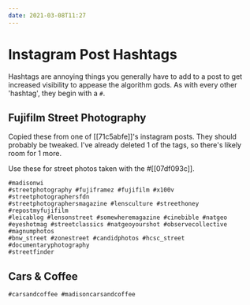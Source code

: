 ```yaml
---
date: 2021-03-08T11:27
---
```


# Instagram Post Hashtags

Hashtags are annoying things you generally have to add to a post to get
increased visibility to appease the algorithm gods. As with every other
'hashtag', they begin with a `#`.

## Fujifilm Street Photography

Copied these from one of [[71c5abfe]]'s instagram posts. They should probably
be tweaked. I've already deleted 1 of the tags, so there's likely room for 1
more.

Use these for street photos taken with the #[[07df093c]].

```
#madisonwi 
#streetphotography #fujiframez #fujifilm #x100v #streetphotographersfdn
#streetphotographersmagazine #lensculture #streethoney #repostmyfujifilm
#leicablog #lensonstreet #somewheremagazine #cinebible #natgeo
#eyeshotmag #streetclassics #natgeoyourshot #observecollective #magnumphotos
#bnw_street #zonestreet #candidphotos #hcsc_street #documentaryphotography
#streetfinder
```

## Cars & Coffee

```
#carsandcoffee #madisoncarsandcoffee 
```
